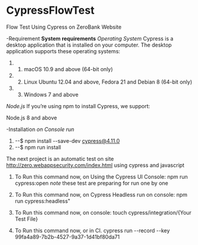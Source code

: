# CypressFlowTest
Flow Test Using Cypress on ZeroBank Website

-Requirement
**System requirements**
*Operating System*
Cypress is a desktop application that is installed on your computer. The desktop application supports these operating systems:

1.  1. macOS 10.9 and above (64-bit only)
1. 2.  Linux Ubuntu 12.04 and above, Fedora 21 and Debian 8 (64-bit only)
1. 3. Windows 7 and above

*Node.js*
If you’re using npm to install Cypress, we support:

Node.js 8 and above

-Installation
*on Console run*
1. --$ npm install --save-dev cypress@4.11.0
2. --$ npm run install

The next project is an automatic test on site http://zero.webappsecurity.com/index.html using cypress and javascript

1. To Run this command now, on Using the Cypress UI Console: npm run cypress:open
*note* these test are preparing for run one by one

2. To Run this command now, on Cypress Headless run on console: npm run cypress:headless"

3. To Run this command now, on console:  touch cypress/integration/{Your Test File}

4. To Run this command now, or in CI.
cypress run --record --key 99fa4a89-7b2b-4527-9a37-1d41bf80da71